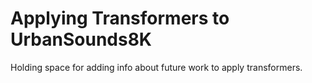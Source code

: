 # Applying Transformers to UrbanSounds8K

Holding space for adding info about future work to apply transformers.
